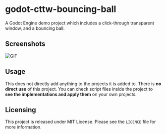 # godot-cttw-bouncing-ball
A Godot Engine demo project which includes a click-through transparent window, and a bouncing ball.
## Screenshots
![GIF](https://media.giphy.com/media/3ooGjE2OuJPUZADehJ/giphy.gif)
## Usage
This does not directly add anything to the projects it is added to. There is **no direct use** of this project. You can check script files inside the project to **see the implementations and apply them** on your own projects.
## Licensing
This project is released under MIT License. Please see the `LICENCE` file for more information.
